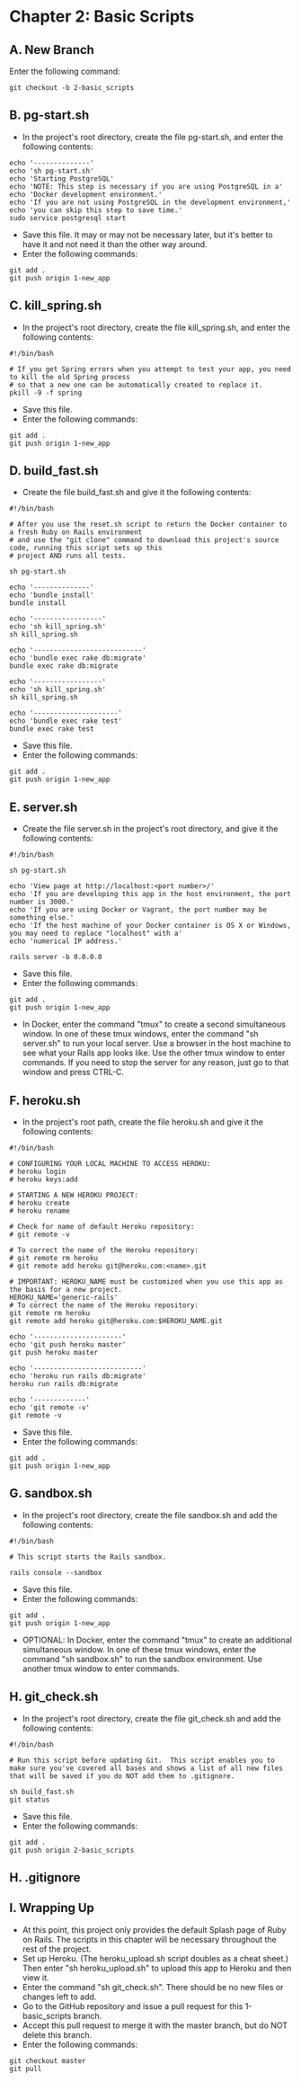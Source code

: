 # Chapter 2: Basic Scripts

## A.  New Branch
Enter the following command:
```
git checkout -b 2-basic_scripts
```
## B.  pg-start.sh
* In the project's root directory, create the file pg-start.sh, and enter the following contents:
```
echo '--------------'
echo 'sh pg-start.sh'
echo 'Starting PostgreSQL'
echo 'NOTE: This step is necessary if you are using PostgreSQL in a'
echo 'Docker development environment.'
echo 'If you are not using PostgreSQL in the development environment,'
echo 'you can skip this step to save time.'
sudo service postgresql start
```
* Save this file.  It may or may not be necessary later, but it's better to have it and not need it than the other way around.
* Enter the following commands:
```
git add .
git push origin 1-new_app
```
## C.  kill_spring.sh
* In the project's root directory, create the file kill_spring.sh, and enter the following contents:
```
#!/bin/bash

# If you get Spring errors when you attempt to test your app, you need to kill the old Spring process 
# so that a new one can be automatically created to replace it.
pkill -9 -f spring
```
* Save this file.
* Enter the following commands:
```
git add .
git push origin 1-new_app
``` 
## D.  build_fast.sh
* Create the file build_fast.sh and give it the following contents:
```
#!/bin/bash

# After you use the reset.sh script to return the Docker container to a fresh Ruby on Rails environment 
# and use the "git clone" command to download this project's source code, running this script sets up this
# project AND runs all tests.

sh pg-start.sh

echo '--------------'
echo 'bundle install'
bundle install

echo '-----------------'
echo 'sh kill_spring.sh'
sh kill_spring.sh

echo '---------------------------'
echo 'bundle exec rake db:migrate'
bundle exec rake db:migrate

echo '-----------------'
echo 'sh kill_spring.sh'
sh kill_spring.sh

echo '---------------------'
echo 'bundle exec rake test'
bundle exec rake test
```
* Save this file.
* Enter the following commands:
```
git add .
git push origin 1-new_app
```

## E.  server.sh
* Create the file server.sh in the project's root directory, and give it the following contents:
```
#!/bin/bash

sh pg-start.sh

echo 'View page at http://localhost:<port number>/'
echo 'If you are developing this app in the host environment, the port number is 3000.'
echo 'If you are using Docker or Vagrant, the port number may be something else.'
echo 'If the host machine of your Docker container is OS X or Windows, you may need to replace "localhost" with a'
echo 'numerical IP address.'

rails server -b 0.0.0.0
```
* Save this file.
* Enter the following commands:
```
git add .
git push origin 1-new_app
```
* In Docker, enter the command "tmux" to create a second simultaneous window.  In one of these tmux windows, enter the command "sh server.sh" to run your local server.  Use a browser in the host machine to see what your Rails app looks like.  Use the other tmux window to enter commands.  If you need to stop the server for any reason, just go to that window and press CTRL-C.

## F.  heroku.sh
* In the project's root path, create the file heroku.sh and give it the following contents:
```
#!/bin/bash

# CONFIGURING YOUR LOCAL MACHINE TO ACCESS HEROKU:
# heroku login
# heroku keys:add

# STARTING A NEW HEROKU PROJECT:
# heroku create
# heroku rename

# Check for name of default Heroku repository:
# git remote -v

# To correct the name of the Heroku repository:
# git remote rm heroku
# git remote add heroku git@heroku.com:<name>.git

# IMPORTANT: HEROKU_NAME must be customized when you use this app as the basis for a new project.
HEROKU_NAME='generic-rails'
# To correct the name of the Heroku repository:
git remote rm heroku
git remote add heroku git@heroku.com:$HEROKU_NAME.git

echo '----------------------'
echo 'git push heroku master'
git push heroku master

echo '---------------------------'
echo 'heroku run rails db:migrate'
heroku run rails db:migrate

echo '-------------'
echo 'git remote -v'
git remote -v
```
* Save this file.
* Enter the following commands:
```
git add .
git push origin 1-new_app
```
## G.  sandbox.sh
* In the project's root directory, create the file sandbox.sh and add the following contents:
```
#!/bin/bash

# This script starts the Rails sandbox.

rails console --sandbox
```
* Save this file.
* Enter the following commands:
```
git add .
git push origin 1-new_app
```
* OPTIONAL: In Docker, enter the command "tmux" to create an additional simultaneous window.  In one of these tmux windows, enter the command "sh sandbox.sh" to run the sandbox environment.  Use another tmux window to enter commands.
## H.  git_check.sh
* In the project's root directory, create the file git_check.sh and add the following contents:
```
#!/bin/bash

# Run this script before updating Git.  This script enables you to make sure you've covered all bases and shows a list of all new files that will be saved if you do NOT add them to .gitignore.

sh build_fast.sh
git status
```
* Save this file.
* Enter the following commands:
```
git add .
git push origin 2-basic_scripts
```
## H.  .gitignore

## I.  Wrapping Up
* At this point, this project only provides the default Splash page of Ruby on Rails.  The scripts in this chapter will be
necessary throughout the rest of the project.
* Set up Heroku.  (The heroku_upload.sh script doubles as a cheat sheet.)  Then enter "sh heroku_upload.sh" to upload this app
to Heroku and then view it.
* Enter the command "sh git_check.sh".  There should be no new files or changes left to add.
* Go to the GitHub repository and issue a pull request for this 1-basic_scripts branch.
* Accept this pull request to merge it with the master branch, but do NOT delete this branch.
* Enter the following commands:
```
git checkout master
git pull
```
